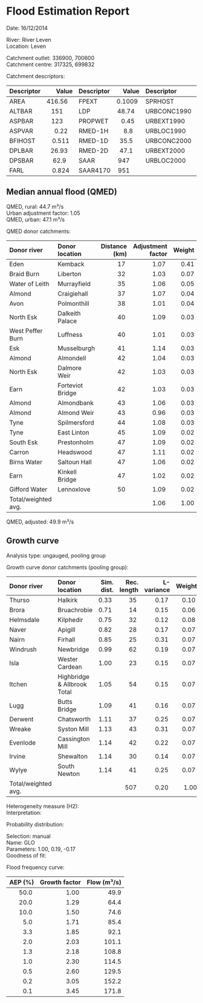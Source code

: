 # Flood Estimation Report

Date: 16/12/2014

River: River Leven  
Location: Leven

Catchment outlet: 336900, 700600  
Catchment centre: 317325, 699832    

Catchment descriptors:

Descriptor   |      Value | Descriptor  |      Value | Descriptor  |      Value 
:------------|-----------:|:------------|-----------:|:------------|-----------:
AREA         |   416.56   | FPEXT       |     0.1009 | SPRHOST     |    34.62   
ALTBAR       |   151      | LDP         |    48.74   | URBCONC1990 |     0.754  
ASPBAR       |   123      | PROPWET     |     0.45   | URBEXT1990  |     0.0173 
ASPVAR       |     0.22   | RMED-1H     |     8.8    | URBLOC1990  |     0.738  
BFIHOST      |     0.511  | RMED-1D     |    35.5    | URBCONC2000 |     0.830  
DPLBAR       |    26.93   | RMED-2D     |    47.1    | URBEXT2000  |     0.0361 
DPSBAR       |    62.9    | SAAR        |   947      | URBLOC2000  |     0.702  
FARL         |     0.824  | SAAR4170    |   951      

## Median annual flood (QMED) 
                  
QMED, rural: 44.7 m³/s  
Urban adjustment factor: 1.05   
QMED, urban: 47.1 m³/s

QMED donor catchments:

Donor river         | Donor location                 | Distance (km)| Adjustment factor | Weight
:-------------------|:-------------------------------|-------------:|------------------:|------:
Eden                | Kemback                        |           17 |              1.07 |   0.41
Braid Burn          | Liberton                       |           32 |              1.03 |   0.07
Water of Leith      | Murrayfield                    |           35 |              1.06 |   0.05
Almond              | Craigiehall                    |           37 |              1.07 |   0.04
Avon                | Polmonthill                    |           38 |              1.01 |   0.04
North Esk           | Dalkeith Palace                |           40 |              1.09 |   0.03
West Peffer Burn    | Luffness                       |           40 |              1.01 |   0.03
Esk                 | Musselburgh                    |           41 |              1.14 |   0.03
Almond              | Almondell                      |           42 |              1.04 |   0.03
North Esk           | Dalmore Weir                   |           42 |              1.03 |   0.03
Earn                | Forteviot Bridge               |           42 |              1.03 |   0.03
Almond              | Almondbank                     |           43 |              1.06 |   0.03
Almond              | Almond Weir                    |           43 |              0.96 |   0.03
Tyne                | Spilmersford                   |           44 |              1.08 |   0.03
Tyne                | East Linton                    |           45 |              1.09 |   0.02
South Esk           | Prestonholm                    |           47 |              1.09 |   0.02
Carron              | Headswood                      |           47 |              1.11 |   0.02
Birns Water         | Saltoun Hall                   |           47 |              1.06 |   0.02
Earn                | Kinkell Bridge                 |           47 |              1.02 |   0.02
Gifford Water       | Lennoxlove                     |           50 |              1.09 |   0.02
Total/weighted avg. |                                |              |              1.06 |   1.00

QMED, adjusted: 49.9 m³/s

## Growth curve

Analysis type: ungauged, pooling group

Growth curve donor catchments (pooling group):

Donor river         | Donor location                 | Sim. dist. | Rec. length | L-variance | Weight | L-skew | Weight
:-------------------|:-------------------------------|-----------:|------------:|-----------:|-------:|-------:|------:
Thurso              | Halkirk                        |       0.33 |          35 |       0.17 |   0.10 |   0.10 |   0.09
Brora               | Bruachrobie                    |       0.71 |          14 |       0.15 |   0.06 |   0.10 |   0.05
Helmsdale           | Kilphedir                      |       0.75 |          32 |       0.12 |   0.08 |   0.12 |   0.07
Naver               | Apigill                        |       0.82 |          28 |       0.17 |   0.07 |   0.13 |   0.07
Nairn               | Firhall                        |       0.85 |          25 |       0.31 |   0.07 |   0.32 |   0.06
Windrush            | Newbridge                      |       0.99 |          62 |       0.19 |   0.07 |   0.24 |   0.08
Isla                | Wester Cardean                 |       1.00 |          23 |       0.15 |   0.07 |   0.08 |   0.06
Itchen              | Highbridge & Allbrook Total    |       1.05 |          54 |       0.15 |   0.07 |   0.14 |   0.08
Lugg                | Butts Bridge                   |       1.09 |          41 |       0.16 |   0.07 |   0.05 |   0.07
Derwent             | Chatsworth                     |       1.11 |          37 |       0.25 |   0.07 |   0.21 |   0.07
Wreake              | Syston Mill                    |       1.13 |          43 |       0.31 |   0.07 |   0.39 |   0.08
Evenlode            | Cassington Mill                |       1.14 |          42 |       0.22 |   0.07 |   0.13 |   0.07
Irvine              | Shewalton                      |       1.14 |          30 |       0.14 |   0.07 |   0.21 |   0.07
Wylye               | South Newton                   |       1.14 |          41 |       0.25 |   0.07 |   0.14 |   0.07
Total/weighted avg. |                                |            |         507 |       0.20 |   1.00 |   0.17 |   1.00

Heterogeneity measure (H2):   
Interpretation:   

Probability distribution:

Selection: manual  
Name: GLO  
Parameters: 1.00, 0.19, -0.17  
Goodness of fit:  

Flood frequency curve:

AEP (%) | Growth factor | Flow (m³/s)
-------:|--------------:|-----------:
   50.0 |          1.00 |        49.9
   20.0 |          1.29 |        64.4
   10.0 |          1.50 |        74.6
    5.0 |          1.71 |        85.4
    3.3 |          1.85 |        92.1
    2.0 |          2.03 |       101.1
    1.3 |          2.18 |       108.8
    1.0 |          2.30 |       114.5
    0.5 |          2.60 |       129.5
    0.2 |          3.05 |       152.2
    0.1 |          3.45 |       171.8
